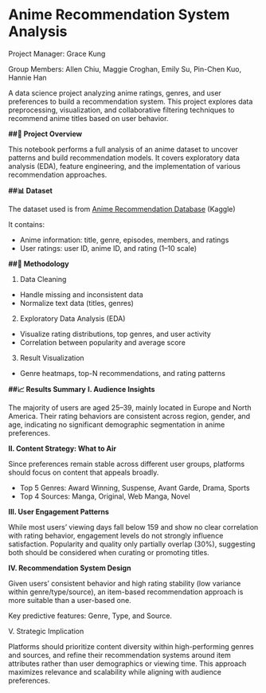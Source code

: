 # Anime Recommendation System Analysis
Project Manager: Grace Kung

Group Members: Allen Chiu, Maggie Croghan, Emily Su, Pin-Chen Kuo, Hannie Han

A data science project analyzing anime ratings, genres, and user preferences to build a recommendation system.
This project explores data preprocessing, visualization, and collaborative filtering techniques to recommend anime titles based on user behavior.

**##📘 Project Overview**

This notebook performs a full analysis of an anime dataset to uncover patterns and build recommendation models.
It covers exploratory data analysis (EDA), feature engineering, and the implementation of various recommendation approaches.

**##📊 Dataset**

The dataset used is from [Anime Recommendation Database](https://www.kaggle.com/datasets/dbdmobile/myanimelist-dataset?select=final_animedataset.csv) (Kaggle)

It contains:

* Anime information: title, genre, episodes, members, and ratings
* User ratings: user ID, anime ID, and rating (1–10 scale)

**##🧠 Methodology**

1. Data Cleaning
* Handle missing and inconsistent data
* Normalize text data (titles, genres)
2. Exploratory Data Analysis (EDA)
* Visualize rating distributions, top genres, and user activity
* Correlation between popularity and average score
3. Result Visualization
* Genre heatmaps, top-N recommendations, and rating patterns

**##📈 Results Summary**
**I. Audience Insights**

The majority of users are aged 25–39, mainly located in Europe and North America. Their rating behaviors are consistent across region, gender, and age, indicating no significant demographic segmentation in anime preferences.

**II. Content Strategy: What to Air**

Since preferences remain stable across different user groups, platforms should focus on content that appeals broadly.

* Top 5 Genres: Award Winning, Suspense, Avant Garde, Drama, Sports
* Top 4 Sources: Manga, Original, Web Manga, Novel

**III. User Engagement Patterns**

While most users’ viewing days fall below 159 and show no clear correlation with rating behavior, engagement levels do not strongly influence satisfaction.
Popularity and quality only partially overlap (30%), suggesting both should be considered when curating or promoting titles.

**IV. Recommendation System Design**

Given users’ consistent behavior and high rating stability (low variance within genre/type/source), an item-based recommendation approach is more suitable than a user-based one.

Key predictive features: Genre, Type, and Source.

V. Strategic Implication

Platforms should prioritize content diversity within high-performing genres and sources, and refine their recommendation systems around item attributes rather than user demographics or viewing time. This approach maximizes relevance and scalability while aligning with audience preferences.
